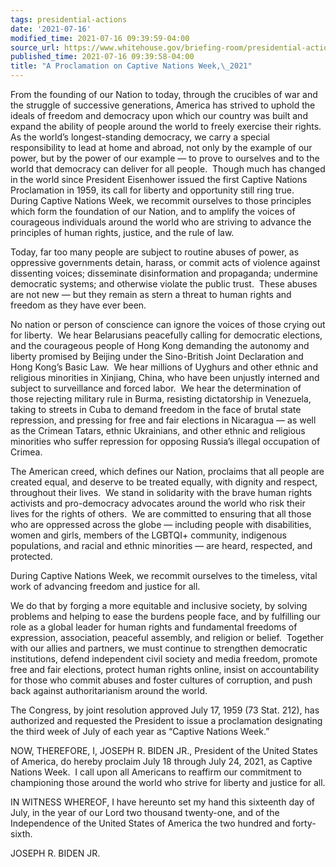 ```yaml
---
tags: presidential-actions
date: '2021-07-16'
modified_time: 2021-07-16 09:39:59-04:00
source_url: https://www.whitehouse.gov/briefing-room/presidential-actions/2021/07/16/a-proclamation-on-captive-nations-week-2021/
published_time: 2021-07-16 09:39:58-04:00
title: "A Proclamation on Captive Nations Week,\_2021"
---
```

 
From the founding of our Nation to today, through the crucibles of war
and the struggle of successive generations, America has strived to
uphold the ideals of freedom and democracy upon which our country was
built and expand the ability of people around the world to freely
exercise their rights.  As the world’s longest-standing democracy, we
carry a special responsibility to lead at home and abroad, not only by
the example of our power, but by the power of our example — to prove to
ourselves and to the world that democracy can deliver for all people. 
Though much has changed in the world since President Eisenhower issued
the first Captive Nations Proclamation in 1959, its call for liberty and
opportunity still ring true.  During Captive Nations Week, we recommit
ourselves to those principles which form the foundation of our Nation,
and to amplify the voices of courageous individuals around the world who
are striving to advance the principles of human rights, justice, and the
rule of law. 

Today, far too many people are subject to routine abuses of power, as
oppressive governments detain, harass, or commit acts of violence
against dissenting voices; disseminate disinformation and propaganda;
undermine democratic systems; and otherwise violate the public trust. 
These abuses are not new — but they remain as stern a threat to human
rights and freedom as they have ever been.

No nation or person of conscience can ignore the voices of those crying
out for liberty.  We hear Belarusians peacefully calling for democratic
elections, and the courageous people of Hong Kong demanding the autonomy
and liberty promised by Beijing under the Sino-British Joint Declaration
and Hong Kong’s Basic Law.  We hear millions of Uyghurs and other ethnic
and religious minorities in Xinjiang, China, who have been unjustly
interned and subject to surveillance and forced labor.  We hear the
determination of those rejecting military rule in Burma, resisting
dictatorship in Venezuela, taking to streets in Cuba to demand freedom
in the face of brutal state repression, and pressing for free and fair
elections in Nicaragua — as well as the Crimean Tatars, ethnic
Ukrainians, and other ethnic and religious minorities who suffer
repression for opposing Russia’s illegal occupation of Crimea.

The American creed, which defines our Nation, proclaims that all people
are created equal, and deserve to be treated equally, with dignity and
respect, throughout their lives.  We stand in solidarity with the brave
human rights activists and pro-democracy advocates around the world who
risk their lives for the rights of others.  We are committed to ensuring
that all those who are oppressed across the globe — including people
with disabilities, women and girls, members of the LGBTQI+ community,
indigenous populations, and racial and ethnic minorities — are heard,
respected, and protected.

During Captive Nations Week, we recommit ourselves to the timeless,
vital work of advancing freedom and justice for all.  

We do that by forging a more equitable and inclusive society, by solving
problems and helping to ease the burdens people face, and by fulfilling
our role as a global leader for human rights and fundamental freedoms of
expression, association, peaceful assembly, and religion or belief. 
Together with our allies and partners, we must continue to strengthen
democratic institutions, defend independent civil society and media
freedom, promote free and fair elections, protect human rights online,
insist on accountability for those who commit abuses and foster cultures
of corruption, and push back against authoritarianism around the world.

The Congress, by joint resolution approved July 17, 1959 (73 Stat. 212),
has authorized and requested the President to issue a proclamation
designating the third week of July of each year as “Captive Nations
Week.” 

NOW, THEREFORE, I, JOSEPH R. BIDEN JR., President of the United States
of America, do hereby proclaim July 18 through July 24, 2021, as Captive
Nations Week.  I call upon all Americans to reaffirm our commitment to
championing those around the world who strive for liberty and justice
for all.

IN WITNESS WHEREOF, I have hereunto set my hand this sixteenth day of
July, in the year of our Lord two thousand twenty-one, and of the
Independence of the United States of America the two hundred and
forty-sixth.  

JOSEPH R. BIDEN JR.
